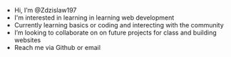 - Hi, I’m @Zdzislaw197
- I'm interested in learning in learning web development 
- Currently learning basics or coding and interecting with the community 
-  I’m looking to collaborate on on future projects for class and building websites
- Reach me via Github or email

<!---
Zdzislaw197/Zdzislaw197 is a ✨ special ✨ repository because its `README.md` (this file) appears on your GitHub profile.
You can click the Preview link to take a look at your changes.
--->
